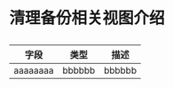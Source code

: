 # 清理备份相关视图介绍


## 

|  字段 | 类型  |  描述 |
|------|-------|-------|
| aaaaaaaa  |  bbbbbb |   bbbbbb|

### 